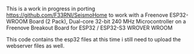 This is a work in progress in porting https://github.com/F33RNI/SeismoHome to work with a Freenove ESP32-WROOM Board (2 Pack), Dual-core 32-bit 240 MHz Microcontroller on a Freenove Breakout Board for ESP32 / ESP32-S3 WROVER WROOM

This code contains the esp32 files at this time i still need to upload the webserver files as well.
